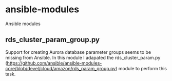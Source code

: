 # ansible-modules
Ansible modules

rds_cluster_param_group.py
--------------------------
Support for creating Aurora database parameter groups seems to be missing from Ansible.  In this module I adapated the rds_cluster_param.py (https://github.com/ansible/ansible-modules-core/blob/devel/cloud/amazon/rds_param_group.py) module to perform this task.
